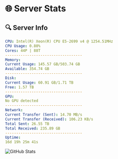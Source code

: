 # 🌐 Server Stats
## 🔍 Server Info
```yaml
CPU: Intel(R) Xeon(R) CPU E5-2699 v4 @ 1254.51MHz
CPU Usage: 0.80%
Cores: 44P | 88T
-----------------------------------
Memory:
Current Usage: 145.57 GB/503.74 GB
Available: 354.74 GB
-----------------------------------
Disk:
Current Usage: 60.91 GB/1.71 TB
Free: 1.57 TB
-----------------------------------
GPU:
No GPU detected
-----------------------------------
Network:
Current Transfer (Sent): 14.70 MB/s
Current Transfer (Received): 106.23 KB/s
Total Sent: 26.55 TB
Total Received: 235.89 GB
-----------------------------------
Uptime:
16d 19h 25m 41s
```
![GitHub Stats](https://img.shields.io/badge/Updated-2025-03-24_16:48:30-blue)